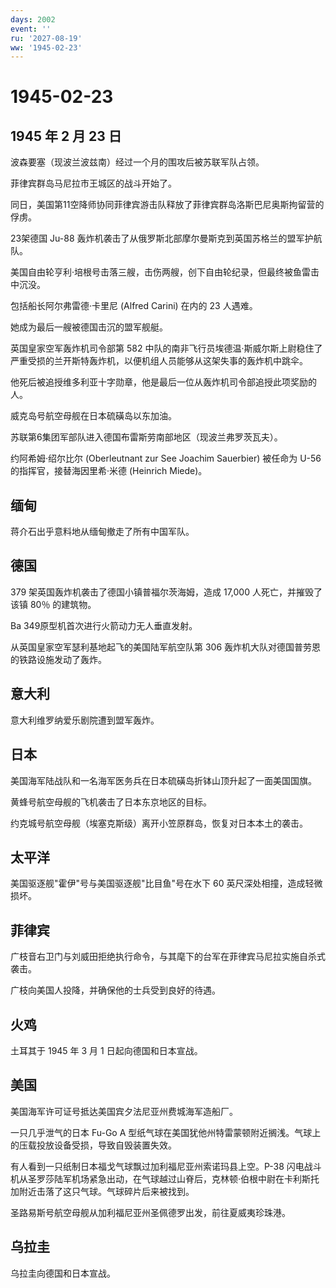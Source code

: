```yaml
---
days: 2002
event: ''
ru: '2027-08-19'
ww: '1945-02-23'
---
```


# 1945-02-23

## 1945 年 2 月 23 日

波森要塞（现波兰波兹南）经过一个月的围攻后被苏联军队占领。

菲律宾群岛马尼拉市王城区的战斗开始了。

同日，美国第11空降师协同菲律宾游击队释放了菲律宾群岛洛斯巴尼奥斯拘留营的俘虏。

23架德国 Ju-88
轰炸机袭击了从俄罗斯北部摩尔曼斯克到英国苏格兰的盟军护航队。

美国自由轮亨利·培根号击落三艘，击伤两艘，创下自由轮纪录，但最终被鱼雷击中沉没。

包括船长阿尔弗雷德·卡里尼 (Alfred Carini) 在内的 23 人遇难。

她成为最后一艘被德国击沉的盟军舰艇。

英国皇家空军轰炸机司令部第 582
中队的南非飞行员埃德温·斯威尔斯上尉稳住了严重受损的兰开斯特轰炸机，以便机组人员能够从这架失事的轰炸机中跳伞。

他死后被追授维多利亚十字勋章，他是最后一位从轰炸机司令部追授此项奖励的人。

威克岛号航空母舰在日本硫磺岛以东加油。

苏联第6集团军部队进入德国布雷斯劳南部地区（现波兰弗罗茨瓦夫）。

约阿希姆·绍尔比尔 (Oberleutnant zur See Joachim Sauerbier) 被任命为 U-56
的指挥官，接替海因里希·米德 (Heinrich Miede)。

## 缅甸

蒋介石出乎意料地从缅甸撤走了所有中国军队。

## 德国

379 架英国轰炸机袭击了德国小镇普福尔茨海姆，造成 17,000
人死亡，并摧毁了该镇 80％ 的建筑物。

Ba 349原型机首次进行火箭动力无人垂直发射。

从英国皇家空军瑟利基地起飞的美国陆军航空队第 306
轰炸机大队对德国普劳恩的铁路设施发动了轰炸。

## 意大利

意大利维罗纳爱乐剧院遭到盟军轰炸。

## 日本

美国海军陆战队和一名海军医务兵在日本硫磺岛折钵山顶升起了一面美国国旗。

黄蜂号航空母舰的飞机袭击了日本东京地区的目标。

约克城号航空母舰（埃塞克斯级）离开小笠原群岛，恢复对日本本土的袭击。

## 太平洋

美国驱逐舰"霍伊"号与美国驱逐舰"比目鱼"号在水下 60
英尺深处相撞，造成轻微损坏。

## 菲律宾

广枝音右卫门与刘威田拒绝执行命令，与其麾下的台军在菲律宾马尼拉实施自杀式袭击。

广枝向美国人投降，并确保他的士兵受到良好的待遇。

## 火鸡

土耳其于 1945 年 3 月 1 日起向德国和日本宣战。

## 美国

美国海军许可证号抵达美国宾夕法尼亚州费城海军造船厂。

一只几乎泄气的日本 Fu-Go A
型纸气球在美国犹他州特雷蒙顿附近搁浅。气球上的压载投放设备受损，导致自毁装置失效。

有人看到一只纸制日本福戈气球飘过加利福尼亚州索诺玛县上空。P-38
闪电战斗机从圣罗莎陆军机场紧急出动，在气球越过山脊后，克林顿·伯根中尉在卡利斯托加附近击落了这只气球。气球碎片后来被找到。

圣路易斯号航空母舰从加利福尼亚州圣佩德罗出发，前往夏威夷珍珠港。

## 乌拉圭

乌拉圭向德国和日本宣战。